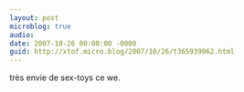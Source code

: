 ```yaml
---
layout: post
microblog: true
audio: 
date: 2007-10-26 00:00:00 -0000
guid: http://xtof.micro.blog/2007/10/26/t365939062.html
---
```

très envie de sex-toys ce we.

